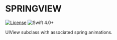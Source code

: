# **SPRINGVIEW**
[![License](https://img.shields.io/cocoapods/l/Hero.svg?style=flat)](https://github.com/lucasassisro/springview/blob/master/LICENSE?raw=true)
![Swift 4.0+](https://img.shields.io/badge/Swift-4.0%2B-orange.svg)

UIView subclass with associated spring animations.
